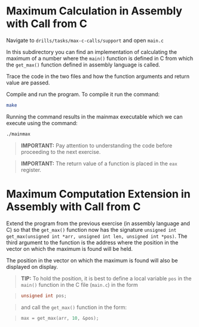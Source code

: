 # Maximum Calculation in Assembly with Call from C

Navigate to `drills/tasks/max-c-calls/support` and open `main.c`

In this subdirectory you can find an implementation of calculating the maximum of a number where the `main()` function is defined in C from which the `get_max()` function defined in assembly language is called.

Trace the code in the two files and how the function arguments and return value are passed.

Compile and run the program.
To compile it run the command:

```bash
make
```

Running the command results in the mainmax executable which we can execute using the command:

```bash
./mainmax
```

> **IMPORTANT:**
> Pay attention to understanding the code before proceeding to the next exercise.

> **IMPORTANT:**
> The return value of a function is placed in the `eax` register.

# Maximum Computation Extension in Assembly with Call from C

Extend the program from the previous exercise (in assembly language and C) so that the `get_max()` function now has the signature `unsigned int get_max(unsigned int *arr, unsigned int len, unsigned int *pos)`.
The third argument to the function is the address where the position in the vector on which the maximum is found will be held.

The position in the vector on which the maximum is found will also be displayed on display.
> **TIP:**
> To hold the position, it is best to define a local variable `pos` in the `main()` function in the C file (`main.c`) in the form

> ```C
> unsigned int pos;
> ```

> and call the `get_max()` function in the form:

> ```C
> max = get_max(arr, 10, &pos);
> ```

